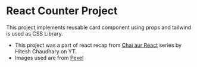 # React Counter Project

This project implements reusable card component using props and tailwind is used as CSS Library.

- This project was a part of react recap from [Chai aur React](https://youtube.com/playlist?list=PLu71SKxNbfoDqgPchmvIsL4hTnJIrtige&si=VQvNpWxieMenCStv) series by Hitesh Chaudhary on YT.
- Images used are from [Pexel](https://www.pexels.com/@hiteshchoudhary/)
